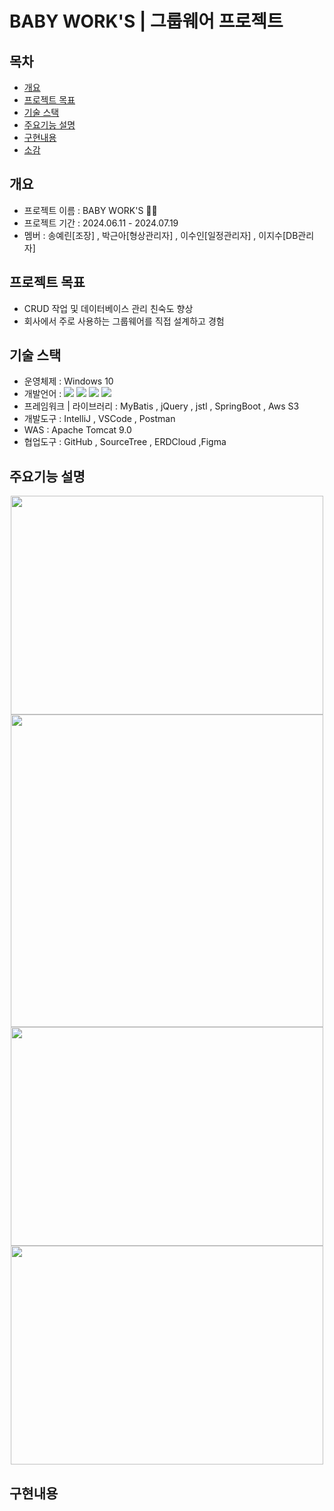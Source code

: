# BABY WORK'S | 그룹웨어 프로젝트


## 목차
  - [개요](#개요)
  - [프로젝트 목표](#프로젝트-목표)
  - [기술 스택](#기술-스택)
  - [주요기능 설명](#주요기능-설명)
  - [구현내용](#구현내용)
  - [소감](#소감)

## 개요
-  프로젝트 이름 : BABY WORK'S 👧🏻
-  프로젝트 기간 : 2024.06.11 - 2024.07.19
-  멤버 : 송예린[조장] , 박근아[형상관리자] , 이수인[일정관리자] , 이지수[DB관리자]

  
## 프로젝트 목표
- CRUD 작업 및 데이터베이스 관리 친숙도 향상
- 회사에서 주로 사용하는 그룹웨어를 직접 설계하고 경험

## 기술 스택
- 운영체제 : Windows 10
- 개발언어 : <img src="https://img.shields.io/badge/java-007396?style=for-the-badge&logo=OpenJDK&logoColor=white"> <img src="https://img.shields.io/badge/HTML5-E34F26?style=for-the-badge&logo=HTML5&logoColor=white"> <img src="https://img.shields.io/badge/CSS3-1572B6?style=for-the-badge&logo=CSS3&logoColor=white"> <img src="https://img.shields.io/badge/JavaScript-F7DF1E?style=for-the-badge&logo=JavaScript&logoColor=white">
- 프레임워크 | 라이브러리 : MyBatis , jQuery , jstl , SpringBoot , Aws S3
- 개발도구 : IntelliJ , VSCode , Postman
- WAS : Apache Tomcat 9.0
- 협업도구 : GitHub , SourceTree , ERDCloud ,Figma

## 주요기능 설명
<div align="center">
  <img src="https://github.com/user-attachments/assets/76edbbe6-4509-4d9b-8b1c-4b56c29a687b" width="500px" height="350px" />
  <img src="https://github.com/user-attachments/assets/7fcd32e4-0f4a-45fe-a117-0b8b79369ea9" width="500px" />
</div>
<div align="center">
  <img src="https://github.com/user-attachments/assets/071ad674-a2ec-43e1-a2d9-d103a23fb411" width="500px" height="350px" />
  <img src="https://github.com/user-attachments/assets/2bc83dee-eef2-413a-bfb5-b338772371df" width="500px" height="350px" />
</div>

## 구현내용












